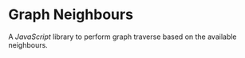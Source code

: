 # Graph Neighbours

A _JavaScript_ library to perform graph traverse based on the available neighbours.


